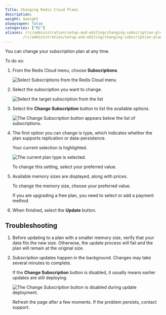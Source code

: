 ```yaml
---
Title: Changing Redis Cloud Plans
description:
weight: $weight
alwaysopen: false
categories: ["RC"]
aliases: /rc/administration/setup-and-editing/changing-subscription-plan/
        /rc/administration/setup-and-editing/changing-subscription-plan/
---
```

You can change your subscription plan at any time.

To do so:

1. From the Redis Cloud menu, choose **Subscriptions**.  

    ![Select **Subscriptions** from the Redis Cloud menu](/images/rc/subscription-menu-select.png)

1.  Select the subscription you want to change.

    ![Select the target subscription from the list](/images/rc/subscription-list-select.png)

1.  Select the **Change Subscription** button to list the available options.

    ![The **Change Subscription** button appears below the list of subscriptions.](/images/rc/subscription-change-button.png)


1.  The first option you can change is type, which indicates whether the plan supports replication or data-persistence.  

    Your current selection is highlighted.

    ![The current plan type is selected.](/images/rc/subscription-type-cache.png)

    To change this setting, select your preferred value.

1.  Available memory sizes are displayed, along with prices.  

    To change the memory size, choose your preferred value.

    If you are upgrading a free plan, you need to select or add a payment method.

1.  When finished, select the **Update** button.

## Troubleshooting

1.  Before updating to a plan with a smaller memory size, verify that your data fits the new size.  Otherwise, the update process will fail and the plan will remain at the original size.

1.  Subscription updates happen in the background.  Changes may take several minutes to complete.  

    If the **Change Subscription** button is disabled, it usually means earlier updates are still deploying.

    ![The **Change Subscription** button is disabled during update deployment.](/images/rc/subscription-change-disabled.png)

    Refresh the page after a few moments.  If the problem persists, contact support.

